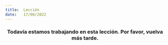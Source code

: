 ```yaml
---
title:  Lección
date:   17/06/2022
---
```


### <center>Todavía estamos trabajando en esta lección. Por favor, vuelva más tarde.</center>